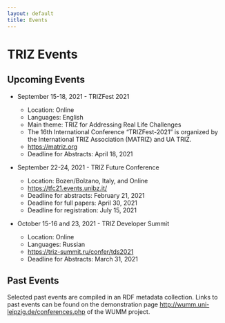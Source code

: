 ```yaml
---
layout: default
title: Events
---
```


# TRIZ Events

## Upcoming Events

* September 15-18, 2021 - TRIZFest 2021
  - Location: Online
  - Languages: English
  - Main theme: TRIZ for Addressing Real Life Challenges
  - The 16th International Conference “TRIZFest-2021” is organized by the
    International TRIZ Association (MATRIZ) and UA TRIZ.
  - <https://matriz.org>
  - Deadline for Abstracts: April 18, 2021

* September 22-24, 2021 - TRIZ Future Conference
  - Location: Bozen/Bolzano, Italy, and Online
  - <https://tfc21.events.unibz.it/>
  - Deadline for abstracts: February 21, 2021
  - Deadline for full papers: April 30, 2021
  - Deadline for registration: July 15, 2021

* October 15-16 and 23, 2021 - TRIZ Developer Summit
  - Location: Online
  - Languages: Russian
  - <https://triz-summit.ru/confer/tds2021> 
  - Deadline for Abstracts: March 31, 2021

## Past Events

Selected past events are compiled in an RDF metadata collection.  Links to
past events can be found on the demonstration page
<http://wumm.uni-leipzig.de/conferences.php> of the WUMM project.

